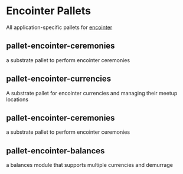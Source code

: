 # Encointer Pallets
All application-specific pallets for [encointer](https://encointer.org)

## pallet-encointer-ceremonies
a substrate pallet to perform encointer ceremonies

## pallet-encointer-currencies
A substrate pallet for encointer currencies and managing their meetup locations

## pallet-encointer-ceremonies
a substrate pallet to perform encointer ceremonies

## pallet-encointer-balances
a balances module that supports multiple currencies and demurrage
